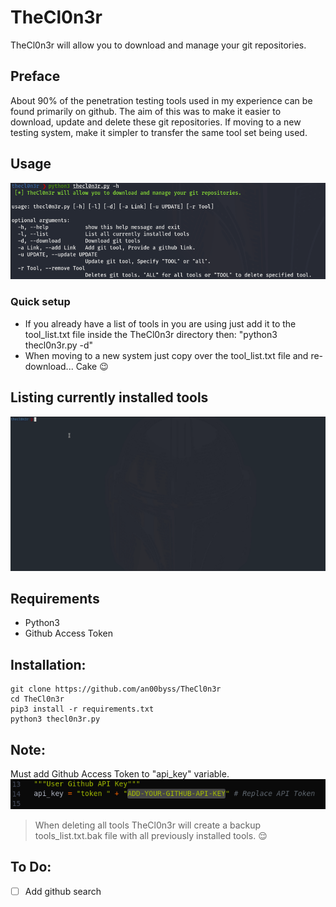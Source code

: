 # TheCl0n3r
TheCl0n3r will allow you to download and manage your git repositories.

## Preface
About 90% of the penetration testing tools used in my experience can be found primarily on github. The aim of this was to make it easier to download, update and delete these git repositories. If moving to a new testing system, make it simpler to transfer the same tool set being used.

## Usage
![](screenshots/options.png)

### Quick setup
* If you already have a list of tools in you are using just add it to the tool_list.txt file inside the TheCl0n3r directory then: "python3 thecl0n3r.py -d"
* When moving to a new system just copy over the tool_list.txt file and re-download... Cake :wink:

## Listing currently installed tools
![](screenshots/s1.gif)

## Requirements
* Python3
* Github Access Token


## Installation:
```
git clone https://github.com/an00byss/TheCl0n3r
cd TheCl0n3r
pip3 install -r requirements.txt
python3 thecl0n3r.py
```
## Note:
Must add Github Access Token to "api_key" variable.
![](screenshots/apikey.png)

> When deleting all tools TheCl0n3r will create a backup tools_list.txt.bak file with all previously installed tools. :relieved:

## To Do:
- [ ] Add github search